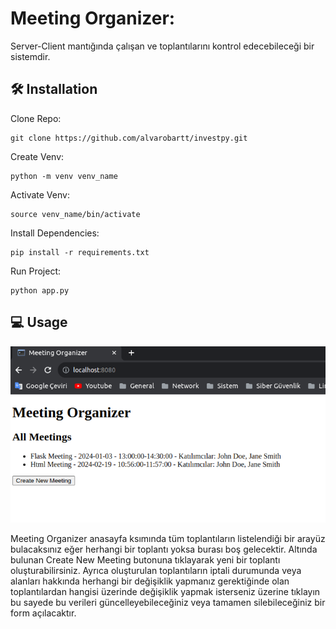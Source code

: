 # Meeting Organizer:

Server-Client mantığında çalışan ve toplantılarını kontrol edecebileceği bir sistemdir.

## :hammer_and_wrench: Installation

Clone Repo:

```
git clone https://github.com/alvarobartt/investpy.git
```

Create Venv:

```
python -m venv venv_name
```

Activate Venv:

```
source venv_name/bin/activate
```

Install Dependencies:

```
pip install -r requirements.txt
```

Run Project:

```
python app.py
```

## :computer: Usage

![alt text](image.png)

Meeting Organizer anasayfa ksımında tüm toplantıların listelendiği bir arayüz bulacaksınız eğer herhangi bir toplantı yoksa burası boş gelecektir. Altında bulunan Create New Meeting butonuna tıklayarak yeni bir toplantı oluşturabilirsiniz. Ayrıca oluşturulan toplantıların iptali durumunda veya alanları hakkında herhangi bir değişiklik yapmanız gerektiğinde olan toplantılardan hangisi üzerinde değişiklik yapmak isterseniz üzerine tıklayın bu sayede bu verileri güncelleyebileceğiniz veya tamamen silebileceğiniz bir form açılacaktır.
